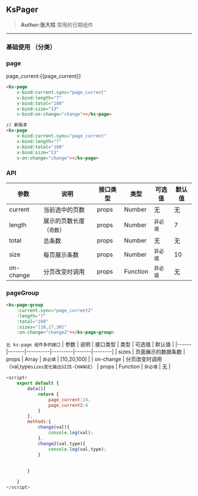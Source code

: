 ## KsPager 
> **Author:张大柱**
> 常用的日期组件

---

### 基础使用 （分类）

### page
page_current:{{page_current}}
<ks-page 
    v-bind:current="page_current" 
    v-bind:length="7"
    v-bind:total="10000"
    v-bind:size="13"
    v-on:change="change"></ks-page>



```html
<ks-page 
    v-bind:current.sync="page_current" 
    v-bind:length="7"
    v-bind:total="100"
    v-bind:size="13"
    v-bind:on-change="change"></ks-page>

// 新版本
<ks-page 
    v-bind:current.sync="page_current" 
    v-bind:length="7"
    v-bind:total="100"
    v-bind:size="13"
    v-on:change="change"></ks-page>
```
### API
| 参数 | 说明 | 接口类型 | 类型 | 可选值 | 默认值 |
|------|-------|----------|---------|-------|--------|
| current | 当前选中的页数 | props | Number | 无 |无  |
| length | 展示的页数长度（`奇数`） | props | Number | `非必填` | 7 |
| total | 总条数 | props | Number | 无 | 无 |
| size | 每页展示条数 | props | Number | `非必填` | 10 |
| on-change | 分页改变时调用 | props  | Function | `非必填` | 无 |


### pageGroup
<ks-page-group
    :current.sync="page_current2" 
    :length="7"
    :total="100"
    :sizes="[10,17,30]"
    :on-change="change2"></ks-page-group>

```html
<ks-page-group
    :current.sync="page_current2" 
    :length="7"
    :total="100"
    :sizes="[10,17,30]"
    :on-change="change2"></ks-page-group>
```
`比 ks-page 组件多的接口`
| 参数 | 说明 | 接口类型 | 类型 | 可选值 | 默认值 |
|------|-------|----------|---------|-------|--------|
| sizes | 页面展示的数据条数 | props | Array | `非必填` | [10,20,100] |
| on-change | 分页改变时调用（val,type`sizes变化输出SIZE-CHANGE`） | props  | Function | `非必填` | 无 |

```javascript
<script>
    export default {
        data(){
            return {
                page_current:24,
                page_current2:4
            }
        },
        methods:{
            change(val){
                console.log(val);
            },
            change2(val,type){
                console.log(val,type);
            }
            
           
        }

    }
</script>
```
<script>
    export default {
        data(){
            return {
                page_current:24,
                page_current2:4
            }
        },
        methods:{
            change(val){
                console.log(val);
            },
            change2(val,type){
                console.log(val,type);
            }
            
           
        }

    }
</script>

